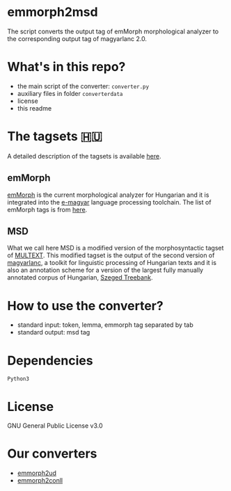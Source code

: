 # emmorph2msd

The script converts the output tag of emMorph morphological analyzer to the corresponding output tag of magyarlanc 2.0.

# What's in this repo?

* the main script of the converter: `converter.py`
* auxiliary files in folder `converterdata`
* license
* this readme

# The tagsets :hungary:

A detailed description of the tagsets is available [here](https://github.com/dlt-rilmta/panmorph).

## emMorph

[emMorph](https://github.com/dlt-rilmta/emMorph) is the current morphological analyzer for Hungarian and it is integrated into the [e-magyar](http://e-magyar.hu/en) language processing toolchain. The list of emMorph tags is from [here](http://e-magyar.hu/en/textmodules/emmorph_codelist).

## MSD

What we call here MSD is a modified version of the morphosyntactic tagset of [MULTEXT](http://nl.ijs.si/ME/Vault/V3/msd/msd.pdf). This modified tagset is the output of the second version of [magyarlanc](http://rgai.inf.u-szeged.hu/index.php?lang=en&page=magyarlanc), a toolkit for linguistic processing of Hungarian texts and it is also an annotation scheme for a version of the largest fully manually annotated corpus of Hungarian, [Szeged Treebank](http://rgai.inf.u-szeged.hu/index.php?lang=en&page=SzegedTreebank).

# How to use the converter?

* standard input: token, lemma, emmorph tag separated by tab
* standard output: msd tag

# Dependencies

`Python3`

# License

GNU General Public License v3.0

# Our converters

* [emmorph2ud](https://github.com/vadno/emmorph2ud)
* [emmorph2conll](https://github.com/vadno/emmorph2conll)
